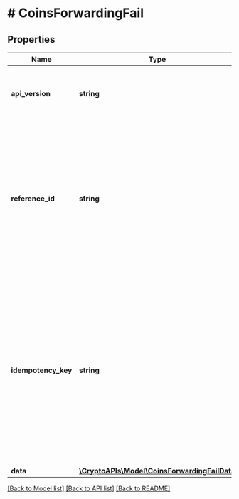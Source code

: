 # # CoinsForwardingFail

## Properties

Name | Type | Description | Notes
------------ | ------------- | ------------- | -------------
**api_version** | **string** | Specifies the version of the API that incorporates this endpoint. |
**reference_id** | **string** | Represents a unique identifier that serves as reference to the specific request which prompts a callback, e.g. Blockchain Events Subscription, Blockchain Automation, etc. |
**idempotency_key** | **string** | Specifies a unique ID generated by the system and attached to each callback. It is used by the server to recognize consecutive requests with the same data with the purpose not to perform the same operation twice. |
**data** | [**\CryptoAPIs\Model\CoinsForwardingFailData**](CoinsForwardingFailData.md) |  |

[[Back to Model list]](../../README.md#models) [[Back to API list]](../../README.md#endpoints) [[Back to README]](../../README.md)
